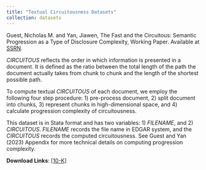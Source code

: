 ```yaml
---
title: "Textual Circuitousness Datasets"
collection: datasets
---
```


Guest, Nicholas M. and Yan, Jiawen, The Fast and the Circuitous: Semantic Progression as a Type of Disclosure Complexity, Working Paper. Available at [SSRN](https://ssrn.com/abstract=4098951).


*CIRCUITOUS* reflects the order in which information is presented in a document. It is defined as the ratio between the total length of the path the document actually takes from chunk to chunk and the length of the shortest possible path. 


To compute textual *CIRCUITOUS* of each document, we employ the following four step procedure: 1) pre-process document, 2) split document into chunks, 3) represent chunks in high-dimensional space, and 4) calculate progression complexity of circuitousness.


This dataset is in Stata format and has two variables: 1) *FILENAME*, and 2) *CIRCUITOUS*. *FILENAME* records the file name in EDGAR system, and the *CIRCUITOUS* records the computed circuitousness. See Guest and Yan (2023) Appendix for more technical details on computing progression complexity. 


**Download Links**: [[10-K]](https://jiawen-yan.github.io/files/datasets/circuitousness.zip)

